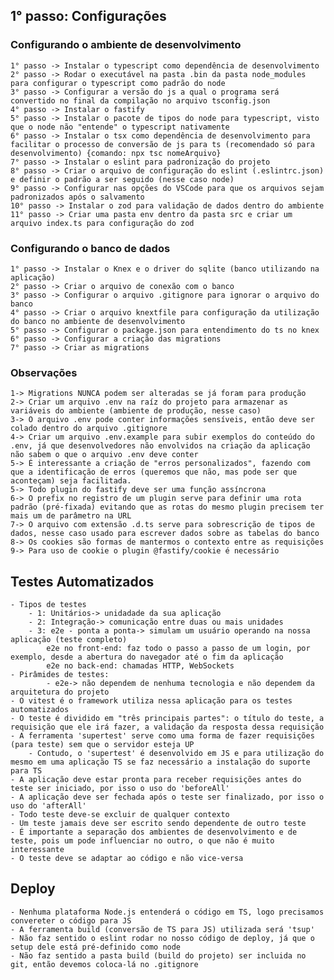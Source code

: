 ## 1° passo: Configurações

###     Configurando o ambiente de desenvolvimento
    1° passo -> Instalar o typescript como dependência de desenvolvimento
    2° passo -> Rodar o executável na pasta .bin da pasta node_modules para configurar o typescript como padrão do node
    3° passo -> Configurar a versão do js a qual o programa será convertido no final da compilação no arquivo tsconfig.json
    4° passo -> Instalar o fastify
    5° passo -> Instalar o pacote de tipos do node para typescript, visto que o node não "entende" o typescript nativamente
    6° passo -> Instalar o tsx como dependência de desenvolvimento para facilitar o processo de conversão de js para ts (recomendado só para desenvolvimento) {comando: npx tsc nomeArquivo}
    7° passo -> Instalar o eslint para padronização do projeto
    8° passo -> Criar o arquivo de configuração do eslint (.eslintrc.json) e definir o padrão a ser seguido (nesse caso node)
    9° passo -> Configurar nas opções do VSCode para que os arquivos sejam padronizados após o salvamento
    10° passo -> Instalar o zod para validação de dados dentro do ambiente
    11° passo -> Criar uma pasta env dentro da pasta src e criar um arquivo index.ts para configuração do zod 

###     Configurando o banco de dados
    1° passo -> Instalar o Knex e o driver do sqlite (banco utilizando na aplicação)
    2° passo -> Criar o arquivo de conexão com o banco
    3° passo -> Configurar o arquivo .gitignore para ignorar o arquivo do banco
    4° passo -> Criar o arquivo knextfile para configuração da utilização do banco no ambiente de desenvolvimento
    5° passo -> Configurar o package.json para entendimento do ts no knex
    6° passo -> Configurar a criação das migrations
    7° passo -> Criar as migrations

### Observações
    1-> Migrations NUNCA podem ser alteradas se já foram para produção
    2-> Criar um arquivo .env na raíz do projeto para armazenar as variáveis do ambiente (ambiente de produção, nesse caso)
    3-> O arquivo .env pode conter informações sensíveis, então deve ser colado dentro do arquivo .gitignore
    4-> Criar um arquivo .env.example para subir exemplos do conteúdo do .env, já que desenvolvedores não envolvidos na criação da aplicação não sabem o que o arquivo .env deve conter
    5-> É interessante a criação de "erros personalizados", fazendo com que a identificação de erros (queremos que não, mas pode ser que aconteçam) seja facilitada.
    5-> Todo plugin do fastify deve ser uma função assíncrona
    6-> O prefix no registro de um plugin serve para definir uma rota padrão (pré-fixada) evitando que as rotas do mesmo plugin precisem ter mais um de parâmetro na URL
    7-> O arquivo com extensão .d.ts serve para sobrescrição de tipos de dados, nesse caso usado para escrever dados sobre as tabelas do banco
    8-> Os cookies são formas de mantermos o contexto entre as requisições
    9-> Para uso de cookie o plugin @fastify/cookie é necessário

## Testes Automatizados
    - Tipos de testes
        - 1: Unitários-> unidadade da sua aplicação
        - 2: Integração-> comunicação entre duas ou mais unidades
        - 3: e2e - ponta a ponta-> simulam um usuário operando na nossa aplicação (teste completo)
            e2e no front-end: faz todo o passo a passo de um login, por exemplo, desde a abertura do navegador até o fim da aplicação
            e2e no back-end: chamadas HTTP, WebSockets
    - Pirâmides de testes: 
            - e2e-> não dependem de nenhuma tecnologia e não dependem da arquitetura do projeto
    - O vitest é o framework utiliza nessa aplicação para os testes automatizados
    - O teste é dividido em "três principais partes": o título do teste, a requisição que ele irá fazer, a validação da resposta dessa requisição
    - A ferramenta 'supertest' serve como uma forma de fazer requisições (para teste) sem que o servidor esteja UP
        - Contudo, o 'supertest' é desenvolvido em JS e para utilização do mesmo em uma aplicação TS se faz necessário a instalação do suporte para TS
    - A aplicação deve estar pronta para receber requisições antes do teste ser iniciado, por isso o uso do 'beforeAll'
    - A aplicação deve ser fechada após o teste ser finalizado, por isso o uso do 'afterAll'
    - Todo teste deve-se excluir de qualquer contexto
    - Um teste jamais deve ser escrito sendo dependente de outro teste
    - É importante a separação dos ambientes de desenvolvimento e de teste, pois um pode influenciar no outro, o que não é muito interessante
    - O teste deve se adaptar ao código e não vice-versa

## Deploy
    - Nenhuma plataforma Node.js entenderá o código em TS, logo precisamos convereter o código para JS
    - A ferramenta build (conversão de TS para JS) utilizada será 'tsup'
    - Não faz sentido o eslint rodar no nosso código de deploy, já que o setup dele está pré-definido como node
    - Não faz sentido a pasta build (build do projeto) ser incluida no git, então devemos coloca-lá no .gitignore